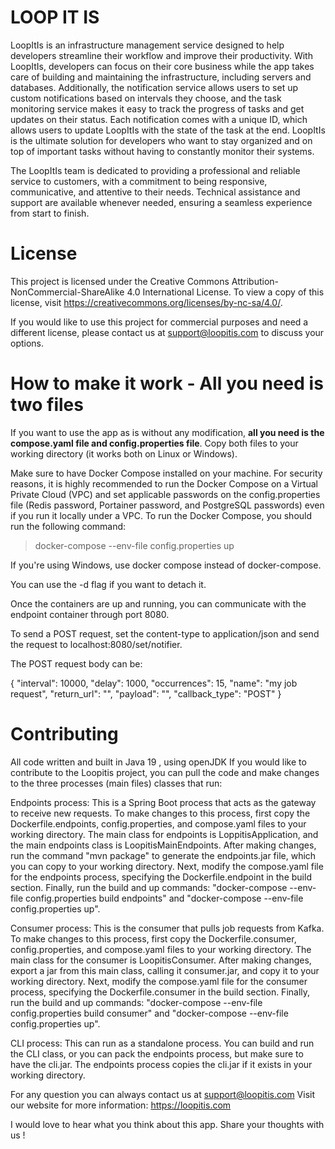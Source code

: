 
# LOOP IT IS
LoopItIs is an infrastructure management service designed to help developers streamline their workflow and improve their productivity. With LoopItIs, developers can focus on their core business while the app takes care of building and maintaining the infrastructure, including servers and databases. Additionally, the notification service allows users to set up custom notifications based on intervals they choose, and the task monitoring service makes it easy to track the progress of tasks and get updates on their status. Each notification comes with a unique ID, which allows users to update LoopItIs with the state of the task at the end. LoopItIs is the ultimate solution for developers who want to stay organized and on top of important tasks without having to constantly monitor their systems.

The LoopItIs team is dedicated to providing a professional and reliable service to customers, with a commitment to being responsive, communicative, and attentive to their needs. Technical assistance and support are available whenever needed, ensuring a seamless experience from start to finish.

# **License**

This project is licensed under the Creative Commons Attribution-NonCommercial-ShareAlike 4.0 International License. To view a copy of this license, visit https://creativecommons.org/licenses/by-nc-sa/4.0/.

If you would like to use this project for commercial purposes and need a different license, please contact us at support@loopitis.com to discuss your options.

# **How to make it work** - All you need is two files


If you want to use the app as is without any modification, **all you need is the compose.yaml file and config.properties file**. Copy both files to your working directory (it works both on Linux or Windows).

Make sure to have Docker Compose installed on your machine. For security reasons, it is highly recommended to run the Docker Compose on a Virtual Private Cloud (VPC) and set applicable passwords on the config.properties file (Redis password, Portainer password, and PostgreSQL passwords) even if you run it locally under a VPC. To run the Docker Compose, you should run the following command:


> docker-compose --env-file config.properties up

If you're using Windows, use docker compose instead of docker-compose.

You can use the -d flag if you want to detach it.

Once the containers are up and running, you can communicate with the endpoint container through port 8080.

To send a POST request, set the content-type to application/json and send the request to localhost:8080/set/notifier.

The POST request body can be:


{
  "interval": 10000,
  "delay": 1000,
  "occurrences": 15,
  "name": "my job request",
  "return_url": "<your return url>",
  "payload": "<your payload>",
  "callback_type": "POST"
}
  
# **Contributing**
All code written and built in Java 19 , using openJDK
If you would like to contribute to the Loopitis project, you can pull the code and make changes to the three processes (main files) classes that run:

Endpoints process: This is a Spring Boot process that acts as the gateway to receive new requests. To make changes to this process, first copy the Dockerfile.endpoints, config.properties, and compose.yaml files to your working directory. The main class for endpoints is LoppitisApplication, and the main endpoints class is LoopitisMainEndpoints. After making changes, run the command "mvn package" to generate the endpoints.jar file, which you can copy to your working directory. Next, modify the compose.yaml file for the endpoints process, specifying the Dockerfile.endpoint in the build section. Finally, run the build and up commands: "docker-compose --env-file config.properties build endpoints" and "docker-compose --env-file config.properties up".

Consumer process: This is the consumer that pulls job requests from Kafka. To make changes to this process, first copy the Dockerfile.consumer, config.properties, and compose.yaml files to your working directory. The main class for the consumer is LoopitisConsumer. After making changes, export a jar from this main class, calling it consumer.jar, and copy it to your working directory. Next, modify the compose.yaml file for the consumer process, specifying the Dockerfile.consumer in the build section. Finally, run the build and up commands: "docker-compose --env-file config.properties build consumer" and "docker-compose --env-file config.properties up".

CLI process: This can run as a standalone process. You can build and run the CLI class, or you can pack the endpoints process, but make sure to have the cli.jar. The endpoints process copies the cli.jar if it exists in your working directory.





For any question you can always contact us at support@loopitis.com
Visit our website for more information: https://loopitis.com

I would love to hear what you think about this app. Share your thoughts with us !



